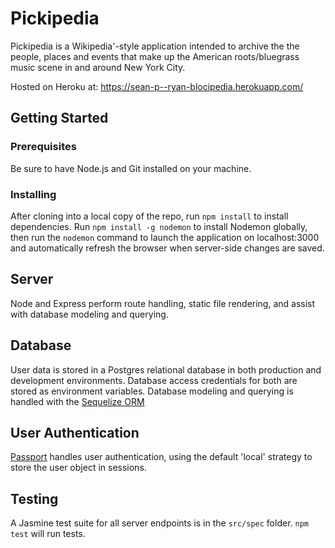# Pickipedia

Pickipedia is a Wikipedia'-style application intended to archive the the people, places and events that make up the American roots/bluegrass music scene in and around New York City. 

Hosted on Heroku at: https://sean-p--ryan-blocipedia.herokuapp.com/

## Getting Started

### Prerequisites
Be sure to have Node.js and Git installed on your machine. 

### Installing
After cloning into a local copy of the repo, run `npm install` to install dependencies. Run `npm install -g nodemon` to install Nodemon globally, then run the `nodemon` command to launch the application on localhost:3000 and automatically refresh the browser when server-side changes are saved. 

## Server
Node and Express perform route handling, static file rendering, and assist with database modeling and querying. 

## Database
User data is stored in a Postgres relational database in both production and development environments. Database access credentials for both are stored as environment variables. Database modeling and querying is handled with the [Sequelize ORM](https://sequelize.org/)

## User Authentication
[Passport](http://www.passportjs.org/docs/) handles user authentication, using the default 'local' strategy to store the user object in sessions.

## Testing
A Jasmine test suite for all server endpoints is in the `src/spec` folder. `npm test` will run tests. 
